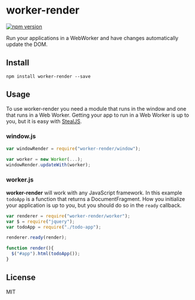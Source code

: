 <!--
@page worker-render
@group worker-render.modules Modules
-->

# worker-render

[![npm version](https://badge.fury.io/js/worker-render.svg)](http://badge.fury.io/js/worker-render)

Run your applications in a WebWorker and have changes automatically update the DOM.

## Install

```shell
npm install worker-render --save
```

## Usage

To use worker-render you need a module that runs in the window and one that runs in a Web Worker.
Getting your app to run in a Web Worker is up to you, but it is easy with [StealJS](http://stealjs.com/).

### window.js

```js
var windowRender = require("worker-render/window");

var worker = new Worker(...);
windowRender.updateWith(worker);
```

### worker.js

**worker-render** will work with any JavaScript framework. In this example `todoApp` is a
function that returns a DocumentFragment. How you initialize your application is up
to you, but you should do so in the `ready` callback.

```js
var renderer = require("worker-render/worker");
var $ = require("jquery");
var todoApp = require("./todo-app");

renderer.ready(render);

function render(){
  $("#app").html(todoApp());
}
```

## License

MIT
